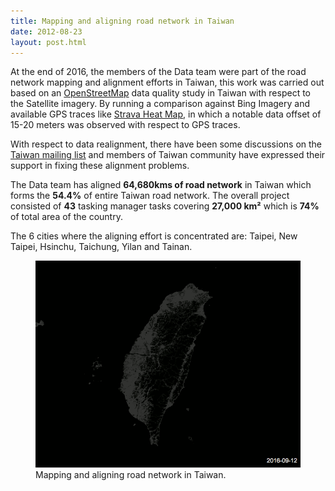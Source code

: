 ```yaml
---
title: Mapping and aligning road network in Taiwan
date: 2012-08-23
layout: post.html
---
```


At the end of 2016, the members of the Data team were part of the road network mapping and alignment efforts in Taiwan, this work was carried out based on an [OpenStreetMap](https://www.openstreetmap.org/) data quality study in Taiwan with respect to the Satellite imagery. By running a comparison against Bing Imagery and available GPS traces like [Strava Heat Map](http://wiki.openstreetmap.org/wiki/Strava), in which a notable data offset of 15-20 meters was observed with respect to GPS traces.

With respect to data realignment, there have been some discussions on the [Taiwan mailing list](https://lists.openstreetmap.org/pipermail/talk-tw/2016-September/001313.html) and members of Taiwan community have expressed their support in fixing these alignment problems.

The Data team has aligned <b>64,680kms of road network</b> in Taiwan which forms the <b>54.4%</b> of entire Taiwan road network. The overall project consisted of <b>43</b> tasking manager tasks covering <b>27,000 km²</b> which is <b>74%</b> of total area of the country.

The 6 cities where the aligning effort is concentrated are: Taipei, New Taipei, Hsinchu, Taichung, Yilan and Tainan.

<figure class="align-center">
  <img src="/assets/images/mapping_2.gif"/>
  <figcaption>Mapping and aligning road network in Taiwan.</figcaption>
</figure>
